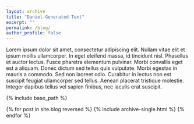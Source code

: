 ```yaml
---
layout: archive
title: "Daniel-Generated Text"
excerpt: ""
permalink: /blog/
author_profile: false
---
```


Lorem ipsum dolor sit amet, consectetur adipiscing elit. Nullam vitae elit et ipsum mollis ullamcorper. In eget eleifend massa, id tincidunt nisl. Phasellus et auctor lectus. Fusce pharetra elementum pulvinar. Morbi convallis eget est a aliquam. Donec dictum sed tellus quis vulputate. Morbi egestas in mauris a commodo. Sed non laoreet odio. Curabitur in lectus non est suscipit feugiat ullamcorper sed tellus. Aenean placerat tristique molestie. Integer dapibus tellus vel sapien finibus, nec iaculis erat suscipit.


{% include base_path %}

{% for post in site.blog reversed %}
  {% include archive-single.html %}
{% endfor %}
